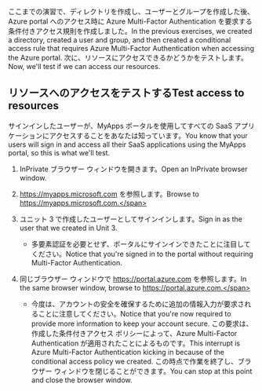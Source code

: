 <span data-ttu-id="88703-101">ここまでの演習で、ディレクトリを作成し、ユーザーとグループを作成した後、Azure portal へのアクセス時に Azure Multi-Factor Authentication を要求する条件付きアクセス規則を作成しました。</span><span class="sxs-lookup"><span data-stu-id="88703-101">In the previous exercises, we created a directory, created a user and group, and then created a conditional access rule that requires Azure Multi-Factor Authentication when accessing the Azure portal.</span></span> <span data-ttu-id="88703-102">次に、リソースにアクセスできるかどうかをテストします。</span><span class="sxs-lookup"><span data-stu-id="88703-102">Now, we'll test if we can access our resources.</span></span>

## <a name="test-access-to-resources"></a><span data-ttu-id="88703-103">リソースへのアクセスをテストする</span><span class="sxs-lookup"><span data-stu-id="88703-103">Test access to resources</span></span>

<span data-ttu-id="88703-104">サインインしたユーザーが、MyApps ポータルを使用してすべての SaaS アプリケーションにアクセスすることをあなたは知っています。</span><span class="sxs-lookup"><span data-stu-id="88703-104">You know that your users will sign in and access all their SaaS applications using the MyApps portal, so this is what we'll test.</span></span>

1. <span data-ttu-id="88703-105">InPrivate ブラウザー ウィンドウを開きます。</span><span class="sxs-lookup"><span data-stu-id="88703-105">Open an InPrivate browser window.</span></span>

1. <span data-ttu-id="88703-106">https://myapps.microsoft.com を参照します。</span><span class="sxs-lookup"><span data-stu-id="88703-106">Browse to https://myapps.microsoft.com.</span></span>

1. <span data-ttu-id="88703-107">ユニット 3 で作成したユーザーとしてサインインします。</span><span class="sxs-lookup"><span data-stu-id="88703-107">Sign in as the user that we created in Unit 3.</span></span>

   * <span data-ttu-id="88703-108">多要素認証を必要とせず、ポータルにサインインできたことに注目してください。</span><span class="sxs-lookup"><span data-stu-id="88703-108">Notice that you're signed in to the portal without requiring Multi-Factor Authentication.</span></span>

1. <span data-ttu-id="88703-109">同じブラウザー ウィンドウで https://portal.azure.com を参照します。</span><span class="sxs-lookup"><span data-stu-id="88703-109">In the same browser window, browse to https://portal.azure.com.</span></span>

   * <span data-ttu-id="88703-110">今度は、アカウントの安全を確保するために追加の情報入力が要求されることに注意してください。</span><span class="sxs-lookup"><span data-stu-id="88703-110">Notice that you're now required to provide more information to keep your account secure.</span></span> <span data-ttu-id="88703-111">この要求は、作成した条件付きアクセス ポリシーによって、Azure Multi-Factor Authentication が適用されたことによるものです。</span><span class="sxs-lookup"><span data-stu-id="88703-111">This interrupt is Azure Multi-Factor Authentication kicking in because of the conditional access policy we created.</span></span> <span data-ttu-id="88703-112">この時点で作業を終了し、ブラウザー ウィンドウを閉じることができます。</span><span class="sxs-lookup"><span data-stu-id="88703-112">You can stop at this point and close the browser window.</span></span>